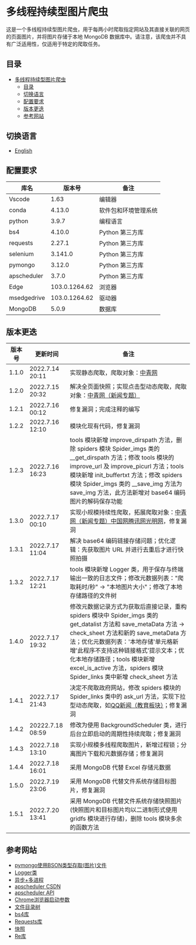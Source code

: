 # 多线程持续型图片爬虫

这是一个多线程持续型图片爬虫，用于每两小时爬取指定网站及其直接关联的网页的页面图片，并将图片存储于本地 MongoDB 数据库中。请注意，该爬虫并不具有广泛适用性，仅适用于特定的爬取任务。

## 目录

- [多线程持续型图片爬虫](#多线程持续型图片爬虫)
  - [目录](#目录)
  - [切换语言](#切换语言)
  - [配置要求](#配置要求)
  - [版本更迭](#版本更迭)
  - [参考网站](#参考网站)
  
## 切换语言

- [English](./README_en.md)

## 配置要求


| 库名        | 版本号        | 备注                 |
| ----------- | ------------- | -------------------- |
| Vscode      | 1.63          | 编辑器               |
| conda       | 4.13.0        | 软件包和环境管理系统 |
| python      | 3.9.7         | 编程语言             |
| bs4         | 4.10.0        | Python 第三方库      |
| requests    | 2.27.1        | Python 第三方库      |
| selenium    | 3.141.0       | Python 第三方库      |
| pymongo     | 3.12.0        | Python 第三方库      |
| apscheduler | 3.7.0         | Python 第三方库      |
| Edge        | 103.0.1264.62 | 浏览器               |
| msedgedrive | 103.0.1264.62 | 驱动器               |
| MongoDB     | 5.0.9         | 数据库               |

## 版本更迭


| 版本号 | 更新时间         | 备注                                                                                                                                                                                                                                                                                                                                             |
| ------ | ---------------- | ------------------------------------------------------------------------------------------------------------------------------------------------------------------------------------------------------------------------------------------------------------------------------------------------------------------------------------------------ |
| 1.1.0  | 2022.7.14 20:11  | 实现静态爬取，爬取对象：[中青网](https://www.youth.cn/)                                                                                                                                                                                                                                                                                          |
| 1.2.0  | 2022.7.15 20:32  | 解决全页面快照；实现点击型动态爬取，爬取对象：[中青网（新闻专题）](https://news.youth.cn/)                                                                                                                                                                                                                                                       |
| 1.2.1  | 2022.7.16 00:12  | 修复漏洞；完成注释的编写                                                                                                                                                                                                                                                                                                                         |
| 1.2.2  | 2022.7.16 12:10  | 模块化现有代码，修复漏洞                                                                                                                                                                                                                                                                                                                         |
| 1.2.3  | 2022.7.16 16:23  | tools 模块新增 improve_dirspath 方法，删除 spiders 模块 Spider_imgs 类的 __get_dirspath 方法；修改 tools 模块的 improve_url 及 improve_picurl 方法；tools 模块新增 init_buffertxt 方法；修改 spiders 模块 Spider_imgs 类的 __save_img 方法为 save_img 方法，此方法新增对 base64 编码图片的解码保存功能                                           |
| 1.3.0  | 2022.7.17 00:10  | 实现小规模持续性爬取，拓展爬取对象：[中青网（新闻专题）](https://news.youth.cn/)[中国网](http://www.china.com.cn/)[腾讯网](https://www.qq.com/)[光明网](https://www.gmw.cn/)，修复漏洞                                                                                                                                                           |
| 1.3.1  | 2022.7.17 11:04  | 解决 base64 编码链接存储问题；优化逻辑：先获取图片 URL 并进行去重后才进行快照拍摄                                                                                                                                                                                                                                                                |
| 1.3.2  | 2022.7.17 12:21  | tools 模块新增 Logger 类，用于保存与终端输出一致的日志文件；修改元数据列表："爬取耗时/秒" -> "本地图片大小"；修改了本地存储路径的文件树                                                                                                                                                                                                          |
| 1.4.0  | 2022.7.17 19:32  | 修改元数据记录方式为获取后直接记录，重构 spiders 模块中 Spider_imgs 类的 get_datalist 方法和 save_metaData 方法 -> check_sheet 方法和新的 save_metaData 方法；优化元数据列表：'本地存储'单元格新增'此程序不支持这种链接格式'提示文本；优化本地存储路径；tools 模块新增 excel_is_active 方法，spiders 模块 Spider_links 类中新增 check_sheet 方法 |
| 1.4.1  | 2022.7.17 21:43  | 决定不爬取政府网站，修改 spiders 模块的 Spider_links 类中的 ask_url 方法，实现下拉型动态爬取，如[QQ新闻（教育板块）](https://new.qq.com/ch/edu/)；修复漏洞                                                                                                                                                                                       |
| 1.4.2  | 20222.7.18 08:59 | 修改为使用 BackgroundScheduler 类，进行后台立即启动的周期性持续爬取；修复漏洞                                                                                                                                                                                                                                                                    |
| 1.4.3  | 2022.7.18 13:10  | 实现小规模多线程爬取图片，新增过程锁；分离图片下载和元数据存储；修复漏洞                                                                                                                                                                                                                                                                         |
| 1.4.4  | 2022.7.18 16:01  | 采用 MongoDB 代替 Excel 存储元数据                                                                                                                                                                                                                                                                                                               |
| 1.5.0  | 2022.7.19 23:06  | 采用 MongoDB 代替文件系统存储目标图片，修复漏洞                                                                                                                                                                                                                                                                                                  |
| 1.5.1  | 2022.7.20 13:41  | 采用 MongoDB 代替文件系统存储快照图片(快照图片和目标图片均以二进制形式使用 gridfs 模块进行存储)，删除 tools 模块多余的函数方法                                                                                                                                                                                                                   |

## 参考网站

- [pymongo使用BSON类型存取(图片)文件](https://blog.csdn.net/lpwmm/article/details/105377303)
- [Logger类](https://blog.csdn.net/qq_39564555/article/details/112135970)
- [异步+多进程](https://blog.csdn.net/SL_World/article/details/86633611)
- [apscheduler CSDN](https://blog.csdn.net/abc_soul/article/details/88875643)
- [apscheduler API](https://apscheduler.readthedocs.io/en/latest/modules/triggers/combining.html#module-apscheduler.triggers.combining)
- [Chrome浏览器启动参数](https://www.cnblogs.com/gurenyumao/p/14721035.html)
- [文件目录树](https://blog.csdn.net/SilenceJude/article/details/99673949)
- [bs4库](http://c.biancheng.net/python_spider/bs4.html)
- [Requests库](https://www.w3cschool.cn/requests2/requests2-r81j3fjc.html)
- [快照](https://blog.csdn.net/qq_45030271/article/details/114760346)
- [Re库](https://docs.python.org/zh-cn/3/library/re.html)
